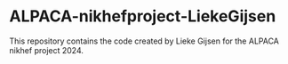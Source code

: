 # ALPACA-nikhefproject-LiekeGijsen
This repository contains the code created by Lieke Gijsen for the ALPACA nikhef project 2024.
